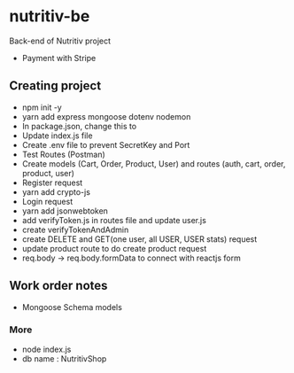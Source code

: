# nutritiv-be
Back-end of Nutritiv project

- Payment with Stripe

## Creating project

- npm init -y
- yarn add express mongoose dotenv nodemon
- In package.json, change this 
     <!-- "test": "echo \"Error: no test specified\" && exit 1"  -->
    to 
    <!--"start":"nodemon index.js" -->
- Update index.js file
- Create .env file to prevent SecretKey and Port
- Test Routes (Postman)
- Create models (Cart, Order, Product, User) and routes (auth, cart, order, product, user) 
- Register request
- yarn add crypto-js
- Login request
- yarn add jsonwebtoken
- add verifyToken.js in routes file and update user.js
- create verifyTokenAndAdmin
- create DELETE and GET(one user, all USER, USER stats) request
- update product route to do create product request
- req.body -> req.body.formData to connect with reactjs form
## Work order notes

- Mongoose Schema models


### More

- node index.js
- db name : NutritivShop